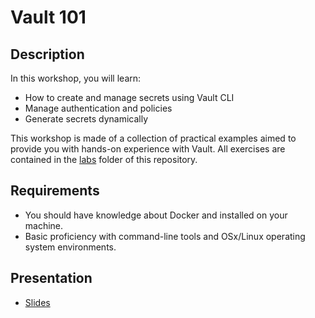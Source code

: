 # Vault 101

## Description

In this workshop, you will learn:

* How to create and manage secrets using Vault CLI
* Manage authentication and policies
* Generate secrets dynamically

This workshop is made of a collection of practical examples aimed to provide you with hands-on experience with Vault. All exercises are contained in the [labs](https://github.com/walmartdigital/vault-101/tree/master/labs) folder of this repository.

## Requirements

* You should have knowledge about Docker and installed on your machine.
* Basic proficiency with command-line tools and OSx/Linux operating system environments.

## Presentation

* [Slides](#)
